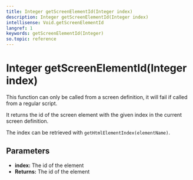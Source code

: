 ```yaml
---
title: Integer getScreenElementId(Integer index)
description: Integer getScreenElementId(Integer index)
intellisense: Void.getScreenElementId
langref: 1
keywords: getScreenElementId(Integer)
so.topic: reference
---
```


# Integer getScreenElementId(Integer index)

This function can only be called from a screen definition, it will fail if called from a regular script.

It returns the id of the screen element with the given index in the current screen definition.

The index can be retrieved with `getHtmlElementIndex(elementName)`.

## Parameters

* **index:** The id of the element
* **Returns:** The id of the element
